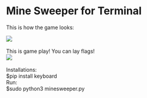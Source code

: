 # Mine Sweeper for Terminal

This is how the game looks:
<br />
<div style="align:center"><img src="https://github.com/Mishka2/mine_sweeper/blob/master/UI/mine1.png" /></div>
<br />
This is game play! You can lay flags!
<br />
<div style="align:center"><img src="https://github.com/Mishka2/mine_sweeper/blob/master/UI/mine2.png" /></div>
<br />
Installations:
<br />
$pip install keyboard 
<br />
Run:
<br />
$sudo python3 minesweeper.py
